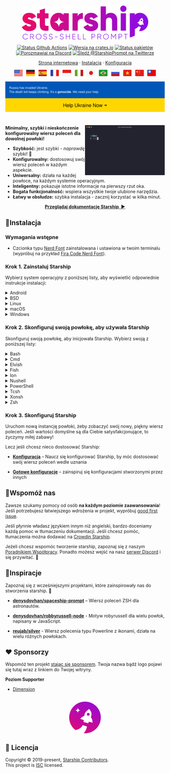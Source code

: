 <p align="center">
  <img
    width="400"
    src="https://raw.githubusercontent.com/starship/starship/master/media/logo.png"
    alt="Starship – Cross-shell prompt"
 />
</p>

<p align="center">
  <a href="https://github.com/starship/starship/actions"
    ><img
      src="https://img.shields.io/github/actions/workflow/status/starship/starship/workflow.yml?branch=master&label=workflow&style=flat-square"
      alt="Status Github Actions"
 /></a>
  <a href="https://crates.io/crates/starship"
    ><img
      src="https://img.shields.io/crates/v/starship?style=flat-square"
      alt="Wersja na crates.io"
 /></a>
  <a href="https://repology.org/project/starship/versions"
    ><img
      src="https://img.shields.io/repology/repositories/starship?label=in%20repositories&style=flat-square"
      alt="Status pakietów" /></a
><br />
  <a href="https://discord.gg/starship"
    ><img
      src="https://img.shields.io/discord/567163873606500352?label=discord&logoColor=white&style=flat-square"
      alt="Porozmawiaj na Discord"
 /></a>
  <a href="https://twitter.com/StarshipPrompt"
    ><img
      src="https://img.shields.io/badge/twitter-@StarshipPrompt-1DA1F3?style=flat-square"
      alt="Śledź @StarshipPrompt na Twitterze"
 /></a>
</p>

<p align="center">
  <a href="https://starship.rs">Strona internetowa</a>
  ·
  <a href="#🚀-installation">Instalacja</a>
  ·
  <a href="https://starship.rs/config/">Konfiguracja</a>
</p>

<p align="center">
  <a href="https://github.com/starship/starship/blob/master/README.md"
    ><img
      height="20"
      src="https://raw.githubusercontent.com/starship/starship/master/media/flag-us.png"
      alt="English"
 /></a>
  &nbsp;
  <a
    href="https://github.com/starship/starship/blob/master/docs/de-DE/guide/README.md"
    ><img
      height="20"
      src="https://raw.githubusercontent.com/starship/starship/master/media/flag-de.png"
      alt="Deutsch"
 /></a>
  &nbsp;
  <a
    href="https://github.com/starship/starship/blob/master/docs/es-ES/guide/README.md"
    ><img
      height="20"
      src="https://raw.githubusercontent.com/starship/starship/master/media/flag-es.png"
      alt="Español"
 /></a>
  &nbsp;
  <a
    href="https://github.com/starship/starship/blob/master/docs/fr-FR/guide/README.md"
    ><img
      height="20"
      src="https://raw.githubusercontent.com/starship/starship/master/media/flag-fr.png"
      alt="Français"
 /></a>
  &nbsp;
  <a
    href="https://github.com/starship/starship/blob/master/docs/id-ID/guide/README.md"
    ><img
      height="20"
      src="https://raw.githubusercontent.com/starship/starship/master/media/flag-id.png"
      alt="Bahasa Indonesia"
 /></a>
  &nbsp;
  <a
    href="https://github.com/starship/starship/blob/master/docs/it-IT/guide/README.md"
    ><img
      height="20"
      src="https://raw.githubusercontent.com/starship/starship/master/media/flag-it.png"
      alt="Italiano"
 /></a>
  &nbsp;
  <a
    href="https://github.com/starship/starship/blob/master/docs/ja-JP/guide/README.md"
    ><img
      height="20"
      src="https://raw.githubusercontent.com/starship/starship/master/media/flag-jp.png"
      alt="日本語"
 /></a>
  &nbsp;
  <a
    href="https://github.com/starship/starship/blob/master/docs/pt-BR/guide/README.md"
    ><img
      height="20"
      src="https://raw.githubusercontent.com/starship/starship/master/media/flag-br.png"
      alt="Português do Brasil"
 /></a>
  &nbsp;
  <a
    href="https://github.com/starship/starship/blob/master/docs/ru-RU/guide/README.md"
    ><img
      height="20"
      src="https://raw.githubusercontent.com/starship/starship/master/media/flag-ru.png"
      alt="Русский"
 /></a>
  &nbsp;
  <a
    href="https://github.com/starship/starship/blob/master/docs/vi-VN/guide/README.md"
    ><img
      height="20"
      src="https://raw.githubusercontent.com/starship/starship/master/media/flag-vn.png"
      alt="Tiếng Việt"
 /></a>
  &nbsp;
  <a
    href="https://github.com/starship/starship/blob/master/docs/zh-CN/guide/README.md"
    ><img
      height="20"
      src="https://raw.githubusercontent.com/starship/starship/master/media/flag-cn.png"
      alt="简体中文"
 /></a>
  &nbsp;
  <a
    href="https://github.com/starship/starship/blob/master/docs/zh-TW/guide/README.md"
    ><img
      height="20"
      src="https://raw.githubusercontent.com/starship/starship/master/media/flag-tw.png"
      alt="繁體中文"
 /></a>
</p>

[![SWUbaner](https://raw.githubusercontent.com/vshymanskyy/StandWithUkraine/main/banner2-direct.svg)](https://vshymanskyy.github.io/StandWithUkraine)

<h1></h1>

<img
  src="https://raw.githubusercontent.com/starship/starship/master/media/demo.gif"
  alt="Starship na iTerm2 z motywem Snazzy"
  width="50%"
  align="right"
 />

**Minimalny, szybki i nieskończenie konfigurowalny wiersz poleceń dla dowolnej powłoki!**

- **Szybkość:** jest szybki - _naprawdę_ szybki! 🚀
- **Konfigurowalny:** dostosowuj swój wiersz poleceń w każdym aspekcie.
- **Uniwersalny:** działa na każdej powłoce, na każdym systemie operacyjnym.
- **Inteligentny:** pokazuje istotne informacje na pierwszy rzut oka.
- **Bogata funkcjonalność:** wspiera wszystkie twoje ulubione narzędzia.
- **Łatwy w obsłudze:** szybka instalacja - zacznij korzystać w kilka minut.

<p align="center">
<a href="https://starship.rs/config/"><strong>Przeglądaj dokumentację Starship&nbsp;&nbsp;▶</strong></a>
</p>

<a name="🚀-installation"></a>

## 🚀Instalacja

### Wymagania wstępne

- Czcionka typu [Nerd Font](https://www.nerdfonts.com/) zainstalowana i ustawiona w twoim terminalu (wypróbuj na przykład [Fira Code Nerd Font](https://www.nerdfonts.com/font-downloads)).

### Krok 1. Zainstaluj Starship

Wybierz system operacyjny z poniższej listy, aby wyświetlić odpowiednie instrukcje instalacji:

<details>
<summary>Android</summary>

Zainstaluj Starship używając dowolnego z następujących menedżerów pakietów:

| Repozytorium                                                                      | Instrukcje             |
| --------------------------------------------------------------------------------- | ---------------------- |
| [Termux](https://github.com/termux/termux-packages/tree/master/packages/starship) | `pkg install starship` |

</details>

<details>
<summary>BSD</summary>

Zainstaluj Starship używając dowolnego z następujących menedżerów pakietów:

| Dystrybucja   | Repozytorium                                             | Instrukcje                        |
| ------------- | -------------------------------------------------------- | --------------------------------- |
| **_Dowolna_** | **[crates.io](https://crates.io/crates/starship)**       | `cargo install starship --locked` |
| FreeBSD       | [FreshPorts](https://www.freshports.org/shells/starship) | `pkg install starship`            |
| NetBSD        | [pkgsrc](https://pkgsrc.se/shells/starship)              | `pkgin install starship`          |

</details>

<details>
<summary>Linux</summary>

Zainstaluj najnowszą wersję dla swojego systemu:

```sh
curl -sS https://starship.rs/install.sh | sh
```

Alternatywnie, zainstaluj Starship używając dowolnego z następujących menedżerów pakietów:

| Dystrybucja        | Repozytorium                                                                                    | Instrukcje                                                                     |
| ------------------ | ----------------------------------------------------------------------------------------------- | ------------------------------------------------------------------------------ |
| **_Dowolna_**      | **[crates.io](https://crates.io/crates/starship)**                                              | `cargo install starship --locked`                                              |
| _Dowolna_          | [conda-forge](https://anaconda.org/conda-forge/starship)                                        | `conda install -c conda-forge starship`                                        |
| _Dowolna_          | [Linuxbrew](https://formulae.brew.sh/formula/starship)                                          | `brew install starship`                                                        |
| _Dowolna_          | [Snapcraft](https://snapcraft.io/starship)                                                      | `snap install starship`                                                        |
| Alpine Linux 3.13+ | [Alpine Linux Packages](https://pkgs.alpinelinux.org/packages?name=starship)                    | `apk dodaj starship`                                                           |
| Arch Linux         | [Arch Linux Community](https://archlinux.org/packages/community/x86_64/starship)                | `pacman -S starship`                                                           |
| CentOS 7+          | [Copr](https://copr.fedorainfracloud.org/coprs/atim/starship)                                   | `dnf copr enable atim/starship` <br /> `dnf install starship` |
| Gentoo             | [Gentoo Packages](https://packages.gentoo.org/packages/app-shells/starship)                     | `emerge app-shells/starship`                                                   |
| Manjaro            |                                                                                                 | `pacman -S starship`                                                           |
| NixOS              | [nixpkgs](https://github.com/NixOS/nixpkgs/blob/master/pkgs/tools/misc/starship/default.nix)    | `nix-env -iA nixpkgs.starship`                                                 |
| Void Linux         | [Void Linux Packages](https://github.com/void-linux/void-packages/tree/master/srcpkgs/starship) | `xbps-install -S starship`                                                     |

</details>

<details>
<summary>macOS</summary>

Zainstaluj najnowszą wersję dla swojego systemu:

```sh
curl -sS https://starship.rs/install.sh | sh
```

Alternatywnie, zainstaluj Starship używając dowolnego z następujących menedżerów pakietów:

| Repozytorium                                             | Instrukcje                              |
| -------------------------------------------------------- | --------------------------------------- |
| **[crates.io](https://crates.io/crates/starship)**       | `cargo install starship --locked`       |
| [conda-forge](https://anaconda.org/conda-forge/starship) | `conda install -c conda-forge starship` |
| [Homebrew](https://formulae.brew.sh/formula/starship)    | `brew install starship`                 |
| [MacPorts](https://ports.macports.org/port/starship)     | `port install starship`                 |

</details>

<details>
<summary>Windows</summary>

Zainstaluj najnowszą wersję dla swojego systemu używając instalatorów MSI z [sekcji Releases](https://github.com/starship/starship/releases/latest).

Zainstaluj Starship używając dowolnego z następujących menedżerów pakietów:

| Repozytorium                                                                                 | Instrukcje                              |
| -------------------------------------------------------------------------------------------- | --------------------------------------- |
| **[crates.io](https://crates.io/crates/starship)**                                           | `cargo install starship --locked`       |
| [Chocolatey](https://community.chocolatey.org/packages/starship)                             | `choco install starship`                |
| [conda-forge](https://anaconda.org/conda-forge/starship)                                     | `conda install -c conda-forge starship` |
| [Scoop](https://github.com/ScoopInstaller/Main/blob/master/bucket/starship.json)             | `scoop install starship`                |
| [winget](https://github.com/microsoft/winget-pkgs/tree/master/manifests/s/Starship/Starship) | `winget install --id Starship.Starship` |

</details>

### Krok 2. Skonfiguruj swoją powłokę, aby używała Starship

Skonfiguruj swoją powłokę, aby inicjowała Starship. Wybierz swoją z poniższej listy:

<details>
<summary>Bash</summary>

Dodaj na koniec pliku `~/.bashrc`:

```sh
eval "$(starship init bash)"
```

</details>

<details>
<summary>Cmd</summary>

Musisz użyć [Clink](https://chrisant996.github.io/clink/clink.html) (v1.2.30+) z Cmd. Utwórz plik na tej ścieżce `%LocalAppData%\clink\starship.lua` z następującą zawartością:

```lua
load(io.popen('starship init cmd'):read("*a"))()
```

</details>

<details>
<summary>Elvish</summary>

Dodaj na koniec pliku `~/.elvish/rc.elv`:

```sh
eval (starship init elvish)
```

Uwaga: Obsługiwany jest tylko Elvish w wersji v0.18 wzwyż

</details>

<details>
<summary>Fish</summary>

Dodaj na koniec pliku `~/.config/fish/config.fish`:

```fish
starship init fish | source
```

</details>

<details>
<summary>Ion</summary>

Dodaj na koniec pliku `~/.config/ion/initrc`:

```sh
eval $(starship init ion)
```

</details>

<details>
<summary>Nushell</summary>

Dodaj następujący kod na koniec twojego pliku env Nushell (możesz go znaleść za pomocą `$nu.env-path` w Nushell):

```sh
mkdir ~/.cache/starship
starship init nu | save ~/.cache/starship/init.nu
```

Dodaj następujący kod na koniec Twojego pliku konfiguracyjnego Nushell (możesz go znaleźć uruchamiając `$nu.config-path`):

```sh
source ~/.cache/starship/init.nu
```

Uwaga: Obsługiwany jest tylko Nushell w wersji v0.61 wzwyż

</details>

<details>
<summary>PowerShell</summary>

Dodaj następujący kod na końcu swojego pliku konfiguracyjnego PowerShell (możesz go znaleźć uruchamiając `$PROFILE`):

```powershell
Invoke-Expression (&starship init powershell)
```

</details>

<details>
<summary>Tcsh</summary>

Dodaj na koniec pliku `~/.tcshrc`:

```sh
eval `starship init tcsh`
```

</details>

<details>
<summary>Xonsh</summary>

Dodaj na koniec pliku `~/.xonshrc`:

```python
execx($(starship init xonsh))
```

</details>

<details>
<summary>Zsh</summary>

Dodaj na koniec pliku `~/.zshrc`:

```sh
eval "$(starship init zsh)"
```

</details>

### Krok 3. Skonfiguruj Starship

Uruchom nową instancję powłoki, żeby zobaczyć swój nowy, piękny wiersz poleceń. Jeśli wartości domyślne są dla Ciebie satysfakcjonujące, to życzymy miłej zabawy!

Lecz jeśli chcesz nieco dostosować Starship:

- **[Konfiguracja](https://starship.rs/config/)** – Naucz się konfigurować Starship, by móc dostosować swój wiersz poleceń wedle uznania

- **[Gotowe konfiguracje](https://starship.rs/presets/)** – zainspiruj się konfiguracjami stworzonymi przez innych

## 🤝Wspomóż nas

Zawsze szukamy pomocy od osób **na każdym poziomie zaawansowania**! Jeśli potrzebujesz łatwiejszego wdrożenia w projekt, wypróbuj [good first issue](https://github.com/starship/starship/labels/🌱%20good%20first%20issue).

Jeśli płynnie władasz językiem innym niż angielski, bardzo doceniamy każdą pomoc w tłumaczeniu dokumentacji. Jeśli chcesz pomóc, tłumaczenia można dodawać na [Crowdin Starship](https://translate.starship.rs/).

Jeżeli chcesz wspomóc tworzenie starship, zapoznaj się z naszym [Poradnikiem Współpracy](https://github.com/starship/starship/blob/master/CONTRIBUTING.md). Ponadto możesz wejść na nasz [serwer Discord](https://discord.gg/8Jzqu3T) i się przywitać. 👋

## 💭Inspiracje

Zapoznaj się z wcześniejszymi projektami, które zainspirowały nas do stworzenia starship. 🙏

- **[denysdovhan/spaceship-prompt](https://github.com/denysdovhan/spaceship-prompt)** – Wiersz poleceń ZSH dla astronautów.

- **[denysdovhan/robbyrussell-node](https://github.com/denysdovhan/robbyrussell-node)** - Motyw robyrussell dla wielu powłok, napisany w JavaScript.

- **[reujab/silver](https://github.com/reujab/silver)** - Wiersz polecenia typu Powerline z ikonami, działa na wielu różnych powłokach.

## ❤️ Sponsorzy

Wspomóż ten projekt [stając się sponsorem](https://github.com/sponsors/starship). Twoja nazwa bądź logo pojawi się tutaj wraz z linkiem do Twojej witryny.

**Poziom Supporter**

- [Dimension](https://dimension.dev/)

<p align="center">
    <br>
    <img width="100" src="https://raw.githubusercontent.com/starship/starship/master/media/icon.png" alt="Starship rocket icon">
</p>

## 📝 Licencja

Copyright © 2019-present, [Starship Contributors](https://github.com/starship/starship/graphs/contributors).<br /> This project is [ISC](https://github.com/starship/starship/blob/master/LICENSE) licensed.
